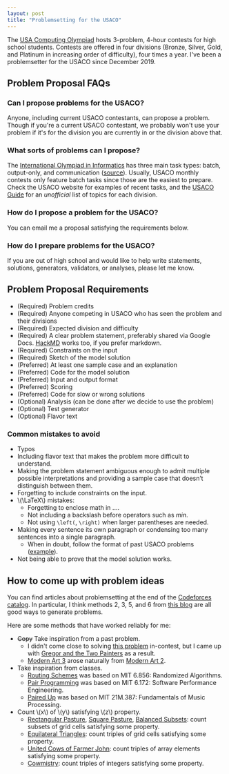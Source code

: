 ```yaml
---
layout: post
title: "Problemsetting for the USACO"
---
```


The [USA Computing Olympiad](http://www.usaco.org/) hosts 3-problem, 4-hour contests for high school students. Contests are offered in four divisions (Bronze, Silver, Gold, and Platinum in increasing order of difficulty), four times a year. I've been a problemsetter for the USACO since December 2019.

## Problem Proposal FAQs

### Can I propose problems for the USACO?

Anyone, including current USACO contestants, can propose a problem. Though if you're a current USACO contestant, we probably won't use your problem if it's for the division you are currently in or the division above that.

### What sorts of problems can I propose?

The [International Olympiad in Informatics](https://ioinformatics.org/) has three main task types: batch, output-only,
and communication ([source](https://cms.readthedocs.io/en/v1.4/Task%20types.html#standard-task-types)). Usually, USACO monthly contests only feature batch
tasks since those are the easiest to prepare. Check the USACO website
for examples of recent tasks, and the [USACO Guide](https://usaco.guide/bronze/)
for an _unofficial_ list of topics for each division.

### How do I propose a problem for the USACO?

You can email me a proposal satisfying the requirements below.

### How do I prepare problems for the USACO?

If you are out of high school and would like to help write statements,
solutions, generators, validators, or analyses, please let me know.

## Problem Proposal Requirements

- (Required) Problem credits
- (Required) Anyone competing in USACO who has seen the problem and their divisions
- (Required) Expected division and difficulty
- (Required) A clear problem statement, preferably shared via Google Docs. [HackMD](https://hackmd.io/) works too, if you prefer markdown.
- (Required) Constraints on the input
- (Required) Sketch of the model solution
- (Preferred) At least one sample case and an explanation
- (Preferred) Code for the model solution
- (Preferred) Input and output format
- (Preferred) Scoring
- (Preferred) Code for slow or wrong solutions
- (Optional) Analysis (can be done after we decide to use the problem)
- (Optional) Test generator
- (Optional) Flavor text

### Common mistakes to avoid

- Typos
- Including flavor text that makes the problem more difficult to understand.
- Making the problem statement ambiguous enough to admit multiple possible interpretations and providing a sample case that doesn’t distinguish between them.
- Forgetting to include constraints on the input.
- \\(\LaTeX\\) mistakes:
  - Forgetting to enclose math in $...$.
  - Not including a backslash before operators such as $min$.
  - Not using `\left(`, `\right)` when larger parentheses are needed.
- Making every sentence its own paragraph or condensing too many sentences into a single paragraph.
  - When in doubt, follow the format of past USACO problems ([example](http://www.usaco.org/index.php?page=viewproblem2&cpid=1236)).
- Not being able to prove that the model solution works.

## How to come up with problem ideas

You can find articles about problemsetting at the end of the [Codeforces catalog](https://codeforces.com/catalog). In particular, I think methods 2, 3, 5, and 6 from [this blog](https://www.topcoder.com/blog/how-to-come-up-with-problem-ideas/) are all good ways to generate problems.

Here are some methods that have worked reliably for me:

- ~~Copy~~ Take inspiration from a past problem.
  - I didn't come close to solving [this problem](https://codeforces.com/contest/1392/problem/I) in-contest, but I came up with [Gregor and the Two Painters](https://codeforces.com/contest/1548/problem/E) as a result.
  - [Modern Art 3](http://www.usaco.org/index.php?page=viewproblem2&cpid=1114) arose naturally from [Modern Art 2](http://www.usaco.org/index.php?page=viewproblem2&cpid=743).
- Take inspiration from classes.
  - [Routing Schemes](http://www.usaco.org/index.php?page=viewproblem2&cpid=1141) was based on MIT 6.856: Randomized Algorithms.
  - [Pair Programming](http://www.usaco.org/index.php?page=viewproblem2&cpid=1234) was based on MIT 6.172: Software Performance Engineering.
  - [Paired Up](http://www.usaco.org/index.php?page=viewproblem2&cpid=1165) was based on MIT 21M.387: Fundamentals of Music Processing.
- Count \\(x\\) of \\(y\\) satisfying \\(z\\) property.
  - [Rectangular Pasture](http://www.usaco.org/index.php?page=viewproblem2&cpid=1063), [Square Pasture](http://www.usaco.org/index.php?page=viewproblem2&cpid=1067), [Balanced Subsets](http://www.usaco.org/index.php?page=viewproblem2&cpid=1142): count subsets of grid cells satisfying some property.
  - [Equilateral Triangles](http://www.usaco.org/index.php?page=viewproblem2&cpid=1021): count triples of grid cells satisfying some property.
  - [United Cows of Farmer John](http://www.usaco.org/index.php?page=viewproblem2&cpid=1140): count triples of array elements satisfying some property.
  - [Cowmistry](http://www.usaco.org/index.php?page=viewproblem2&cpid=1070): count triples of integers satisfying some property.

<!--  - (Unintentionally) copy a past problem.
   - [Equilateral Triangles](http://www.usaco.org/index.php?page=viewproblem2&cpid=1021) turned out to be identical to [this problem](https://atcoder.jp/contests/tenka1-2018/tasks/tenka1_2018_e). Sorry, making original problems isn't always easy ... -->

